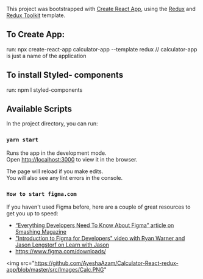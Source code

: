 This project was bootstrapped with [Create React App](https://github.com/facebook/create-react-app), using the [Redux](https://redux.js.org/) and [Redux Toolkit](https://redux-toolkit.js.org/) template.

## To Create App:
  run: npx create-react-app calculator-app --template redux  // calculator-app is just a name of the application

## To install Styled- components
run: npm I styled-components

## Available Scripts

In the project directory, you can run:

### `yarn start`

Runs the app in the development mode.<br />
Open [http://localhost:3000](http://localhost:3000) to view it in the browser.

The page will reload if you make edits.<br />
You will also see any lint errors in the console.

### `How to start figma.com`

If you haven't used Figma before, here are a couple of great resources to get you up to speed: 


- [“Everything Developers Need To Know About Figma” article on Smashing Magazine](https://www.smashingmagazine.com/2020/09/figma-developers-guide/)
- ["Introduction to Figma for Developers" video with Ryan Warner and Jason Lengstorf on Learn with Jason](https://www.learnwithjason.dev/introduction-to-figma-for-developers)
- https://www.figma.com/downloads/


<img src="https://github.com/AyeshaAzam/Calculator-React-redux-app/blob/master/src/Images/Calc.PNG"
